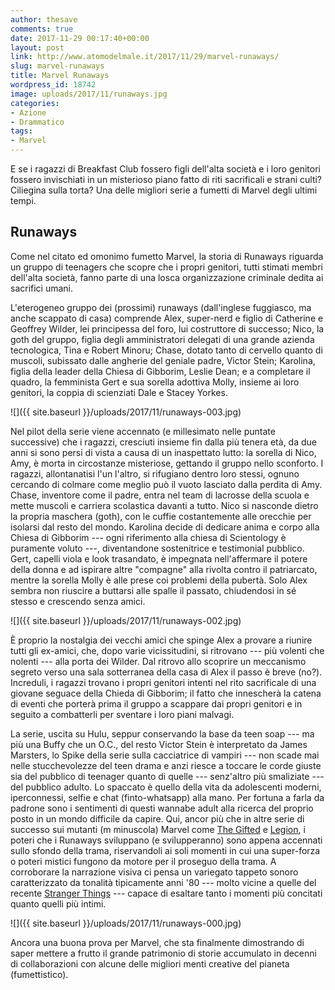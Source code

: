 ```yaml
---
author: thesave
comments: true
date: 2017-11-29 00:17:40+00:00
layout: post
link: http://www.atomodelmale.it/2017/11/29/marvel-runaways/
slug: marvel-runaways
title: Marvel Runaways
wordpress_id: 18742
image: uploads/2017/11/runaways.jpg
categories:
- Azione
- Drammatico
tags:
- Marvel
---
```


E se i ragazzi di Breakfast Club fossero figli dell'alta società e i loro genitori fossero invischiati in un misterioso piano fatto di riti sacrificali e strani culti? Ciliegina sulla torta? Una delle migliori serie a fumetti di Marvel degli ultimi tempi.

## Runaways

Come nel citato ed omonimo fumetto Marvel, la storia di Runaways riguarda un gruppo di teenagers che scopre che i propri genitori, tutti stimati membri dell'alta società, fanno parte di una losca organizzazione criminale dedita ai sacrifici umani.

L'eterogeneo gruppo dei (prossimi) runaways (dall'inglese fuggiasco, ma anche scappato di casa) comprende Alex, super-nerd e figlio di Catherine e Geoffrey Wilder, lei principessa del foro, lui costruttore di successo; Nico, la goth del gruppo, figlia degli amministratori delegati di una grande azienda tecnologica, Tina e Robert Minoru; Chase, dotato tanto di cervello quanto di muscoli, subissato dalle angherie del geniale padre, Victor Stein; Karolina, figlia della leader della Chiesa di Gibborim,  Leslie Dean; e a completare il quadro, la femminista Gert e sua sorella adottiva Molly, insieme ai loro genitori, la coppia di scienziati Dale e Stacey Yorkes.

![]({{ site.baseurl }}/uploads/2017/11/runaways-003.jpg)

Nel pilot della serie viene accennato (e millesimato nelle puntate successive) che i ragazzi, cresciuti insieme fin dalla più tenera età, da due anni si sono persi di vista a causa di un inaspettato lutto: la sorella di Nico, Amy, è morta in circostanze misteriose, gettando il gruppo nello sconforto. I ragazzi, allontanatisi l'un l'altro, si rifugiano dentro loro stessi, ognuno cercando di colmare come meglio può il vuoto lasciato dalla perdita di Amy. Chase, inventore come il padre, entra nel team di lacrosse della scuola e mette muscoli e carriera scolastica davanti a tutto. Nico si nasconde dietro la propria maschera (goth), con le cuffie costantemente alle orecchie per isolarsi dal resto del mondo. Karolina decide di dedicare anima e corpo alla Chiesa di Gibborim --- ogni riferimento alla chiesa di Scientology è puramente voluto ---, diventandone sostenitrice e testimonial pubblico. Gert, capelli viola e look trasandato, è impegnata nell'affermare il potere della donna e ad ispirare altre "compagne" alla rivolta contro il patriarcato, mentre la sorella Molly è alle prese coi problemi della pubertà. Solo Alex sembra non riuscire a buttarsi alle spalle il passato, chiudendosi in sé stesso e crescendo senza amici.

![]({{ site.baseurl }}/uploads/2017/11/runaways-002.jpg)

È proprio la nostalgia dei vecchi amici che spinge Alex a provare a riunire tutti gli ex-amici, che, dopo varie vicissitudini, si ritrovano --- più volenti che nolenti --- alla porta dei Wilder. Dal ritrovo allo scoprire un meccanismo segreto verso una sala sotterranea della casa di Alex il passo è breve (no?). Increduli, i ragazzi trovano i propri genitori intenti nel rito sacrificale di una giovane seguace della Chieda di Gibborim; il fatto che innescherà la catena di eventi che porterà prima il gruppo a scappare dai propri genitori e in seguito a combatterli per sventare i loro piani malvagi.

La serie, uscita su Hulu, seppur conservando la base da teen soap --- ma più una Buffy che un O.C., del resto Victor Stein è interpretato da James Marsters, lo Spike della serie sulla cacciatrice di vampiri --- non scade mai nelle stucchevolezze del teen drama e anzi riesce a toccare le corde giuste sia del pubblico di teenager quanto di quelle --- senz'altro più smaliziate --- del pubblico adulto. Lo spaccato è quello della vita da adolescenti moderni, iperconnessi, selfie e chat (finto-whatsapp) alla mano. Per fortuna a farla da padrone sono i sentimenti di questi wannabe adult alla ricerca del proprio posto in un mondo difficile da capire. Qui, ancor più che in altre serie di successo sui mutanti (m minuscola) Marvel come [The Gifted](/2017/10/30/the-gifted/) e [Legion](/2017/02/28/legion/), i poteri che i Runaways sviluppano (e svilupperanno) sono appena accennati sullo sfondo della trama, riservandoli ai soli momenti in cui una super-forza o poteri mistici fungono da motore per il proseguo della trama. A corroborare la narrazione visiva ci pensa un variegato tappeto sonoro caratterizzato da tonalità tipicamente anni '80 --- molto vicine a quelle del recente [Stranger Things](/2016/09/22/stranger-things/) --- capace di esaltare tanto i momenti più concitati quanto quelli più intimi.

![]({{ site.baseurl }}/uploads/2017/11/runaways-000.jpg)

Ancora una buona prova per Marvel, che sta finalmente dimostrando di saper mettere a frutto il grande patrimonio di storie accumulato in decenni di collaborazioni con alcune delle migliori menti creative del pianeta (fumettistico).
